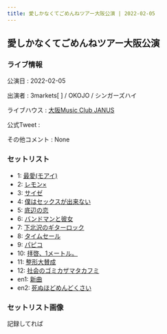 ```yaml
---
title: 愛しかなくてごめんねツアー大阪公演 | 2022-02-05
---
```

## 愛しかなくてごめんねツアー大阪公演

### ライブ情報

公演日
:    2022-02-05

出演者
:    3markets[ ] / OKOJO / シンガーズハイ

ライブハウス
:    [大阪Music Club JANUS](livehouse016.html)

公式Tweet
:    []()

その他コメント
:    None

### セットリスト

*  1: [最愛(モアイ)](song014.html)
*  2: [レモン×](song003.html)
*  3: [サイゼ](song004.html)
*  4: [僕はセックスが出来ない](song006.html)
*  5: [底辺の恋](song008.html)
*  6: [バンドマンと彼女](song009.html)
*  7: [下北沢のギターロック](song015.html)
*  8: [タイムセール](song007.html)
*  9: [パピコ](song036.html)
*  10: [拝啓、1メートル。](song010.html)
*  11: [整形大賛成](song005.html)
*  12: [社会のゴミカザマタカフミ](song002.html)
*  en1: [新曲](song001.html)
*  en2: [死ぬほどめんどくさい](song018.html)


### セットリスト画像

記録してれば

<img src="">